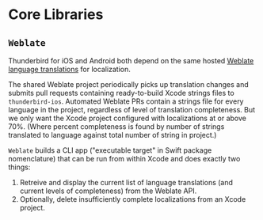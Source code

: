 # Core Libraries

## `Weblate`

Thunderbird for iOS and Android both depend on the same hosted [Weblate language translations](https://hosted.weblate.org/projects/tb-android) for localization.

The shared Weblate project periodically picks up translation changes and submits pull requests containing ready-to-build Xcode strings files to `thunderbird-ios`. Automated Weblate PRs contain a strings file for every language in the project, regardless of level of translation completeness. But we only want the Xcode project configured with localizations at or above 70%. (Where percent completeness is found by number of strings translated to language against total number of string in project.)

`Weblate` builds a CLI app ("executable target" in Swift package nomenclature) that can be run from within Xcode and does exactly two things:

1. Retreive and display the current list of language translations (and current levels of completeness) from the Weblate API.
2. Optionally, delete insufficiently complete localizations from an Xcode project.
